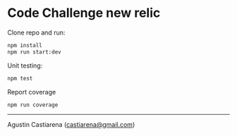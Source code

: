 # Code Challenge new relic

Clone repo and run:
```bash
npm install
npm run start:dev
```

Unit testing:
```bash
npm test
```

Report coverage
```bash
npm run coverage
```

------------
Agustin Castiarena (castiarena@gmail.com)
